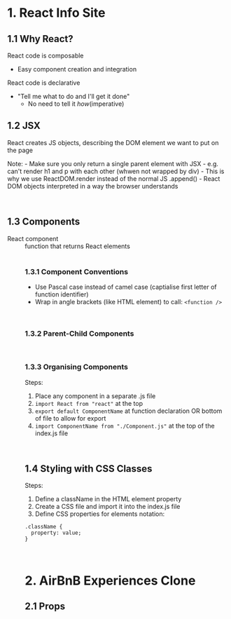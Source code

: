 # 1. React Info Site

## 1.1 Why React?

React code is composable
- Easy component creation and integration

React code is declarative
- "Tell me what to do and I'll get it done"
  - No need to tell it <em>how</em>(imperative)


## 1.2 JSX

React creates JS objects, describing the DOM element we want to put on the page

<p>
Note:
- Make sure you only return a single parent element with JSX
    - e.g. can't render h1 and p with each other (whwen not wrapped by div)
- This is why we use ReactDOM.render instead of the normal JS .append()
- React DOM objects interpreted in a way the browser understands
</p>

<br>

## 1.3 Components

<dl>
<dt>React component<dt>
<dd>function that returns React elements<dd>

<br>

### 1.3.1 Component Conventions

- Use Pascal case instead of camel case (captialise first letter of function identifier)
- Wrap in angle brackets (like HTML element) to call: `<function />`

<br>

### 1.3.2 Parent-Child Components

<br>

### 1.3.3 Organising Components
Steps:
1. Place any component in a separate .js file
2. `import React from "react"` at the top
3. `export default ComponentName` at function declaration OR bottom of file to allow for export
4. `import ComponentName from "./Component.js"` at the top of the index.js file

<br>

## 1.4 Styling with CSS Classes
Steps:
1. Define a className in the HTML element property
2. Create a CSS file and import it into the index.js file
3. Define CSS properties for elements notation:
```
.className {
  property: value;
}
```

<br>

# 2. AirBnB Experiences Clone

## 2.1 Props
